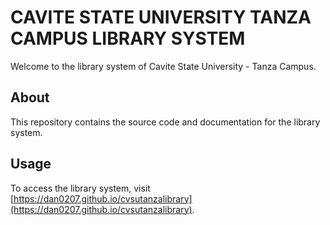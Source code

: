 # CAVITE STATE UNIVERSITY TANZA CAMPUS LIBRARY SYSTEM

Welcome to the library system of Cavite State University - Tanza Campus.

## About

This repository contains the source code and documentation for the library system.

## Usage

To access the library system, visit [https://dan0207.github.io/cvsutanzalibrary](https://dan0207.github.io/cvsutanzalibrary).
